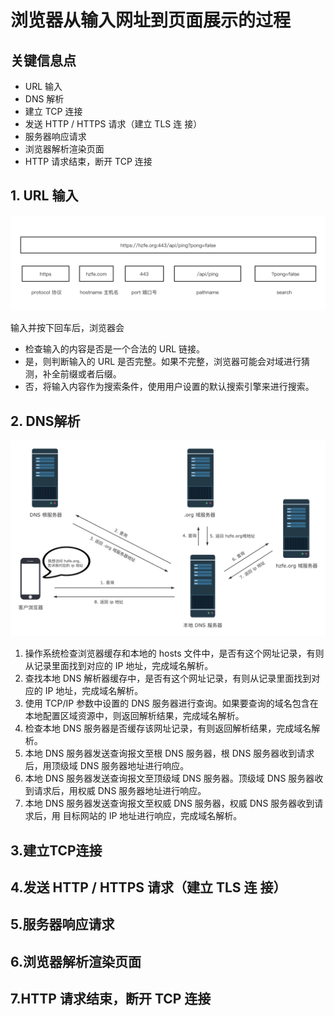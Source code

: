# 浏览器从输入网址到页面展示的过程

## 关键信息点
- URL 输入
- DNS 解析
- 建立 TCP 连接
- 发送 HTTP / HTTPS 请求（建立 TLS 连 接）
- 服务器响应请求
- 浏览器解析渲染页面
- HTTP 请求结束，断开 TCP 连接

## 1. URL 输入
![url](./img/04.png)

输入并按下回车后，浏览器会
- 检查输入的内容是否是一个合法的 URL 链接。
- 是，则判断输入的 URL 是否完整。如果不完整，浏览器可能会对域进行猜测，补全前缀或者后缀。
- 否，将输入内容作为搜索条件，使用用户设置的默认搜索引擎来进行搜索。

## 2. DNS解析
![DNS](./img/05.png)

1. 操作系统检查浏览器缓存和本地的 hosts 文件中，是否有这个网址记录，有则从记录里面找到对应的 IP 地址，完成域名解析。
2. 查找本地 DNS 解析器缓存中，是否有这个网址记录，有则从记录里面找到对应的 IP 地址，完成域名解析。
3. 使用 TCP/IP 参数中设置的 DNS 服务器进行查询。如果要查询的域名包含在本地配置区域资源中，则返回解析结果，完成域名解析。
4. 检查本地 DNS 服务器是否缓存该网址记录，有则返回解析结果，完成域名解析。
5. 本地 DNS 服务器发送查询报文至根 DNS 服务器，根 DNS 服务器收到请求后，用顶级域 DNS 服务器地址进行响应。
6. 本地 DNS 服务器发送查询报文至顶级域 DNS 服务器。顶级域 DNS 服务器收到请求后，用权威 DNS 服务器地址进行响应。
7. 本地 DNS 服务器发送查询报文至权威 DNS 服务器，权威 DNS 服务器收到请求后，用 目标网站的 IP 地址进行响应，完成域名解析。

## 3.建立TCP连接


## 4.发送 HTTP / HTTPS 请求（建立 TLS 连 接）


## 5.服务器响应请求


## 6.浏览器解析渲染页面


## 7.HTTP 请求结束，断开 TCP 连接